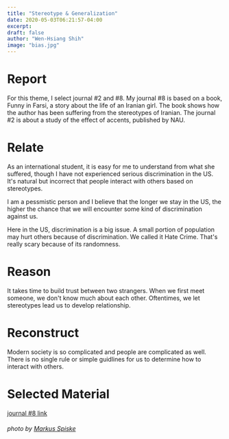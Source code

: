 ```yaml
---
title: "Stereotype & Generalization"
date: 2020-05-03T06:21:57-04:00
excerpt:
draft: false 
author: "Wen-Hsiang Shih"
image: "bias.jpg"
---
```


# Report

For this theme, I select journal #2 and #8. My journal #8 is based on a book, Funny in Farsi, a story about the life of an Iranian girl. The book shows how the author has been suffering from the stereotypes of Iranian. The journal #2 is about a study of the effect of accents, published by NAU.

# Relate

As an international student, it is easy for me to understand from what she suffered, though I have not experienced serious discrimination in the US. It's natural but incorrect that people interact with others based on stereotypes.

I am a pessmistic person and I believe that the longer we stay in the US, the higher the chance that we will encounter some kind of discrimination against us.

Here in the US, discrimination is a big issue. A small portion of population may hurt others because of discrimination. We called it Hate Crime. That's really scary because of its randomness. 

# Reason
It takes time to build trust between two strangers. When we first meet someone, we don't know much about each other. Oftentimes, we let stereotypes lead us to develop relationship.

# Reconstruct

Modern society is so complicated and people are complicated as well. There is no single rule or simple guidlines for us to determine how to interact with others.

# Selected Material

[journal #8 link](https://drive.google.com/file/d/1dUFUbhWyx7dxRCIBwc96JVlSe9Et-Ly1/view?usp=sharing)

###### photo by [Markus Spiske](https://www.pexels.com/@markusspiske)